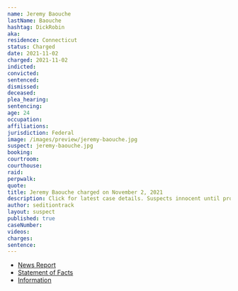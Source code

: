 ```yaml
---
name: Jeremy Baouche
lastName: Baouche
hashtag: DickRobin
aka:
residence: Connecticut
status: Charged
date: 2021-11-02
charged: 2021-11-02
indicted:
convicted:
sentenced:
dismissed:
deceased:
plea_hearing:
sentencing:
age: 24
occupation:
affiliations:
jurisdiction: Federal
image: /images/preview/jeremy-baouche.jpg
suspect: jeremy-baouche.jpg
booking:
courtroom:
courthouse:
raid:
perpwalk:
quote:
title: Jeremy Baouche charged on November 2, 2021
description: Click for latest case details. Suspects innocent until proven guilty.
author: seditiontrack
layout: suspect
published: true
caseNumber:
videos:
charges:
sentence:
---
```

- [News Report](https://www.courant.com/breaking-news/hc-br-new-london-man-arrested-capitol-riot-20211112-34gykmlotvhs7drrykkdl6g4pi-story.html)
- [Statement of Facts](https://extremism.gwu.edu/sites/g/files/zaxdzs2191/f/Jeremy%20Baouche%20Statement%20of%20Facts.pdf)
- [Information](https://extremism.gwu.edu/sites/g/files/zaxdzs2191/f/Jeremy%20Baouche%20Information.pdf)
